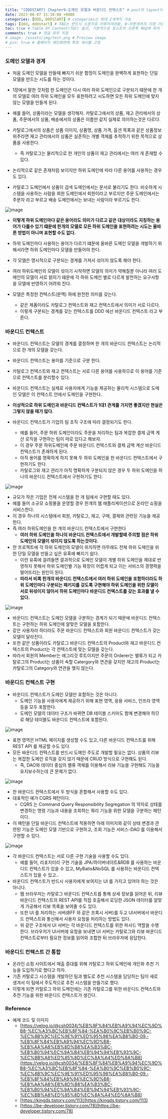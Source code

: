 ```yaml
---
title: "[DDDSTART] Chapter9-도메인 모델과 바운디드 컨텍스트" # post의 layout이 기본적으로 post로 설정되어있어서 Front Matter에 따로 layout변수를 만들어 주지 않아도 됨
date: 2023-06-07 15:10:00 +0800
categories: [DDD, DDDSTART] # categories는 최대 2개까지 가능
tags: [ddd, dddstart] # TAG는 반드시 소문자로 이루어져야함, 0~무한개까지 지정 가능
toc: true # Table Of Content(TOC) 옵션, 기본적으로 포스트의 오른쪽 패널에 위치
comments: true # 댓글 유무 지정
# image: /assets/img/test.png # Preview image
# pin: true # 홈페이지 메인화면에 특정 게시물 고정
---
```


### 도메인 모델과 경계
- 처음 도메인 모델을 만들때 빠지기 쉬운 함정이 도메인을 완벽하게 표현하는 단일 모델을 만드는 시도를 하는 것이다.
- 1장에서 말한 것처럼 한 도메인은 다시 여러 하위 도메인으로 구분되기 떄문에 한 개의 모델로 여러 하위 도메인을 모두 표현하려고 시도하면 모든 하위 도메인에 맞지 않는 모델을 만들게 된다.
 
- 예를 들어, 상품이라는 모델을 생각해자. 카탈로그에서의 상품, 재고 관리에서의 상품, 주문에서의 상품, 배송에서의 상품은 이름만 같지 실제로 의미하는것은 다르다.
- 카탈로그에서의 상품은 상품 이미지, 상품명, 상품 가격, 옵션 목록과 같은 상품정보 위주라면 재고 관리에서의 상품은 실존하는 개별 객체를 추적하기 위한 목적으로 상품을 사용한다.
  - 즉 카탈로그는 물리적으로 한 개인의 상품이 재고 관리에서는 여러 개 존재할 수 있다.

- 논리적으로 같은 존재처럼 보이지만 하위 도메인에 따라 다른 용어를 사용하는 경우도 있다.
- 카탈로그 도메인에서 상품이 검색 도메인에서는 문서로 불리기도 한다. 비슷하게 시스템을 사용하는 사람을 회원 도메인에서 회원이라고 부르지만 주문 도메인에서는 주문자 라고 부르고 배송 도메인에서는 보내는 사람이라 부르기도 한다.

![image](https://github.com/jeonyoungho/jeonyoungho.github.io/assets/44339530/78608ba5-a10d-4ad9-8cc3-f8ce7e3ef70d)

- <b>이렇게 하위 도메인마다 같은 용어라도 의미가 다르고 같은 대상이라도 지칭하는 용어가 다를수 있기 떄문에 한개의 모델로 모든 하위 도메인을 표현하려는 시도는 올바른 방법이 아니며 표현할 수도 없다.</b>
 
- 하위 도메인마다 사용하는 용어가 다르기 떄문에 올바른 도메인 모델을 개발하기 위해서라면 하위 도메인마다 모델을 만들어야 한다.
- 각 모델은 명시적으로 구분되는 경계를 가져서 섞이지 않도록 해야 한다.
- 여러 하위도메인의 모델이 섞이기 시작하면 모델의 의미가 약해질뿐 아니라 여러 도메인의 모델이 서로 얽히기 떄문에 각 하위 도메인 별로 다르게 발전하는 요구사항을 모델에 반영하기 어려워 진다.
 
- 모델은 특정한 컨텍스트(문맥) 하에 완전한 의미를 갖는다.
  - 같은 제품이라도 카탈로그 컨텍스트와 재고 컨텍스트에서 의미가 서로 다르다.
  - 이렇게 구분되는 경계를 갖는 컨텍스트를 DDD 에선 바운디드 컨텍스트 라고 부른다.

### 바운디드 컨텍스트
- 바운디드 컨텍스트는 모델의 경계를 결정하며 한 개의 바운디드 컨텍스트는 논리적으로 한 개의 모델을 갖는다.
- 바운디드 컨텍스트는 용어를 기준으로 구분 한다.
- 카탈로그 컨텍스트와 재고 컨텍스트는 서로 다른 용어를 사용하므로 이 용어를 기준으로 컨텍스트를 분리할수 있다.
- 바운디드 컨텍스트는 실제로 사용자에게 기능을 제공하는 물리적 시스템으로 도메인 모델은 이 컨텍스트 안에서 도메인을 구현한다.
 
- <b>이상적으로 하위 도메인과 바운디드 컨텍스트가 1대1 관계를 가지면 좋겠지만 현실은 그렇지 않을 때가 많다.</b>
- 바운디드 컨텍스트가 기업의 팀 조직 구조에 따라 결정되기도 한다.
  - 예를 들어, 주문 하위 도메인이라도 주문을 처리하는 팀과 복잡한 결제 금액 계산 로직을 구현하는 팀이 따로 있다고 해보자. 
  - 이 경우 주문 하위도메인에 주문 바운디드 컨텍스트와 결제 금액 계산 바운디드 컨텍스트가 존재하게 된다.
  - 아직 용어를 명확하게 하지 못해 두 하위 도메인을 한 바운디드 컨텍스트에서 구현하기도 한다.
  - 카탈로그와 재고 관리가 아직 명확하게 구분되지 않은 경우 두 하위 도메인을 하나의 바운디드 컨텍스트에서 구현하기도 한다.

![image](https://github.com/jeonyoungho/jeonyoungho.github.io/assets/44339530/b971ff7c-fa56-41b6-ac15-0fa8b71b7341)

- 규모가 작은 기업은 전체 시스템을 한 개 팀에서 구현할 때도 있다.
- 예를 들어 소규모 쇼핑몰을 운영할 경우 한개의 웹 애플리케이션으로 온라인 쇼핑을 서비스한다.
- 이 경우 하나의 시스템에서 회원, 카탈로그, 재고, 구매, 결제와 관련된 기능을 제공 한다. 
- 즉 여러 하위도메인을 한 개의 바운디드 컨텍스트에서 구현한다
  - <b>여러 하위 도메인을 하나의 바운디드 컨텍스트에서 개발할때 주의할 점은 하위 도메인의 모델이 섞이지 않도록 하는것이다.</b>
- 한 프로젝트에 각 하위 도메인의 모델이 위치하면 아무래도 전체 하위 도메인을 위한 단일 모델을 만들고 싶은 유혹에 빠지기 쉽다.
  - 이런 유혹에 걸려들면 결과적으로 도메인 모델이 개별 하위 도메인을 제대로 반영하지 못해서 하위 도메인별 기능 확장이 어렵게 되고 이는 서비스의 경쟁력을 떨어뜨리는 원인이 된다.
  - <b>따라서 비록 한개의 바운디드 컨텍스트에서 여러 하위 도메인을 포함하더라도 하위 도메인마다 구분되는 패키지를 갖도록 구현해야 하위 도메인을 위한 모델이 서로 뒤섞이지 않아서 하위 도메인마다 바운디드 컨텍스트를 갖는 효과를 낼 수 있다.</b>

![image](https://github.com/jeonyoungho/jeonyoungho.github.io/assets/44339530/0ecfe5c9-c010-4ba8-9d57-8c75ab8ea557)

- 바운디드 컨텍스트는 도메인 모델을 구분하는 경계가 되기 때문에 바운디드 컨텍스트는 구현하는 하위 도메인에 알맞은 모델을 포함한다.
- 같은 사용자라 하더라도 주문 바운디드 컨텍스트와 회원 바운디드 컨텍스트가 갖는 모델이 달라진다.
- 또한 같은 상품이라도 카탈로그 바운디드 컨텍스트의 Product와 재고 바운디드 컨텍스트의 Product는 각 컨텍스트에 맞는 모델을 갖는다.
- 따라서 회원의 Member는 애그리것 루트이지만 주문의 Orderer는 밸류가 되고 카탈로그의 Product는 상품이 속할 Catergory와 연관을 갖지만 재고의 Product는 카탈로그의 Category와 연관을 맺지 않는다.

### 바운디드 컨텍스트 구현
- 바운디드 컨텍스트가 도메인 모델만 포함하는 것은 아니다.
  - 도메인 기능을 사용자에게 제공하기 위해 표현 영역, 응용 서비스, 인프라 영역 등을 모두 포함한다.
  - 도메인 모델의 데이터 구조가 바뀌면 DB 테이블 스키마도 함께 변경해야 하므로 해당 테이블도 바운디드 컨텍스트에 포함된다.

![image](https://github.com/jeonyoungho/jeonyoungho.github.io/assets/44339530/68841e83-e2cc-4c33-8dc0-70822ff84def)

- 표현 영역은 HTML 페이지를 생성할 수도 있고, 다른 바운디드 컨텍스트를 위해 REST API 를 제공할 수도 있다.
- 모든 바운디드 컨텍스트를 반드시 도메인 주도로 개발할 필요는 없다. 상품의 리뷰는 복잡한 도메인 로직을 갖지 않기 때문에 CRUD 방식으로 구현해도 된다.
  - 즉, DAO와 데이터 중심의 밸류 객체를 이용해서 리뷰 기능을 구현해도 기능을 유지보수하는데 큰 문제가 없다.

![image](https://github.com/jeonyoungho/jeonyoungho.github.io/assets/44339530/96730af4-3e6d-4133-9a2d-0eb8aff18906)

- 한 바운디드 컨텍스트에서 두 방식을 혼합해서 사용할 수도 있다.
- 대표적인 예가 CQRS 패턴이다.
  - CQRS 는 Command Query Responsibility Segregation 의 약자로 상태를 변경하는 명령 기능과 내용을 조회하는 쿼리 기능을 위한 모델을 구분하는 패턴이다.
- 이 패턴을 단일 바운디드 컨텍스트에 적용하면 아래 이미지와 같이 상태 변경과 관련된 기능은 도메인 모델 기반으로 구현하고, 조회 기능은 서비스-DAO 를 이용해서 구현할 수 있다.

![image](https://github.com/jeonyoungho/jeonyoungho.github.io/assets/44339530/c8191604-1497-431b-932d-a279dba8b607)

- 각 바운디드 컨텍스트는 서로 다른 구현 기술을 사용할 수도 있다.
  - 예를 들어, 리포지터리 구현 기술을 JPA/하이버네이트&RDB 를 사용하는 바운디드 컨텍스트가 있을 수 있고, MyBatis&NoSQL 를 사용하는 바운디드 컨텍스트가 있을 수 있고..
- 바운디드 컨텍스트가 반드시 사용자에게 보여지는 UI 를 가지고 있어야 하는 것은 아니다.
  - 웹 브라우저는 카탈로그 바운디드 컨텍스트를 통해 상세 정보를 읽어온 뒤, 리뷰 바운디드 컨텍스트의 REST API를 직접 호출해서 로딩한 JSON 데이터를 알맞게 가공해서 리뷰 목록을 보여줄 수도 있다.
  - 또한 UI 를 처리하는 서버(BFF 와 같은 프록시 서버)를 두고 UI서버에서 바운디드 컨텍스트와 통신해서 사용자 요청을 처리하는 방법도 있다.
  - 위 같은 구조에서 UI 서버는 각 바운디드 컨텍스트를 위한 파사드 역할을 수행한다. 브라우저가 UI서버에 요청을 보내면 UI 서버는 카탈로그와 리뷰 바운디드 컨텍스트로부터 필요한 정보를 읽어와 조합한 뒤 브라우저에 응답한다.

### 바운디드 컨텍스트 간 통합
- 온라인 쇼핑 사이트에서 매출 증대를 위해 카탈로그 하위 도메인에 개인화 추천 기능을 도입하기로 했다고 하자.
- 기존 카탈로그 시스템을 개발하던 팀과 별도로 추천 시스템을 담당하는 팀이 새로 생겨서 이 팀에서 주도적으로 추천 시스템을 만들기로 했다.
- 이렇게 되면 카탈로그 하위 도메인에는 기존 카탈로그를 위한 바운디드 컨텍스트와 추천 기능을 위한 바운디드 컨텍스트가 생긴다.


### Reference
- 예제 코드 및 이미지
  - [https://velog.io/@csh0034/%EB%8F%84%EB%A9%94%EC%9D%B8-%EC%A3%BC%EB%8F%84-%EA%B0%9C%EB%B0%9C-%EC%8B%9C%EC%9E%91%ED%95%98%EA%B8%B0-09.-%EB%8F%84%EB%A9%94%EC%9D%B8-%EB%AA%A8%EB%8D%B8%EA%B3%BC-%EB%B0%94%EC%9A%B4%EB%94%94%EB%93%9C-%EC%BB%A8%ED%85%8D%EC%8A%A4%ED%8A%B8](https://velog.io/@csh0034/%EB%8F%84%EB%A9%94%EC%9D%B8-%EC%A3%BC%EB%8F%84-%EA%B0%9C%EB%B0%9C-%EC%8B%9C%EC%9E%91%ED%95%98%EA%B8%B0-09.-%EB%8F%84%EB%A9%94%EC%9D%B8-%EB%AA%A8%EB%8D%B8%EA%B3%BC-%EB%B0%94%EC%9A%B4%EB%94%94%EB%93%9C-%EC%BB%A8%ED%85%8D%EC%8A%A4%ED%8A%B8)
  - [https://kingds.tistory.com/113](https://kingds.tistory.com/113)
  - [https://be-developer.tistory.com/78](https://be-developer.tistory.com/78)